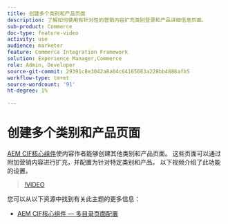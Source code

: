 ```yaml
---
title: 创建多个类别和产品页面
description: 了解如何使用有针对性的营销内容扩充类别登录和产品详细信息页面。
sub-product: Commerce
doc-type: feature-video
activity: use
audience: marketer
feature: Commerce Integration Framework
solution: Experience Manager,Commerce
role: Admin, Developer
source-git-commit: 29391c8e3042a8a04c64165663a228bb4886afb5
workflow-type: tm+mt
source-wordcount: '91'
ht-degree: 1%

---
```


# 创建多个类别和产品页面

[AEM CIF核心组件](https://github.com/adobe/aem-core-cif-components)使内容作者能够创建其他类别和产品页面。 这些页面可以通过附加营销内容进行扩充，并配置为针对特定类别和产品。 以下视频介绍了此功能的设置。

>[!VIDEO](https://video.tv.adobe.com/v/28969/?quality=12)

您可以从以下资源中找到有关此主题的更多信息：

- [AEM CIF核心组件 — 多目录页面配置](https://github.com/adobe/aem-core-cif-components/wiki/configuration#multi-catalog-page-template-configuration)

